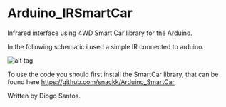 # Arduino_IRSmartCar

Infrared interface using 4WD Smart Car library for the Arduino.

In the following schematic i used a simple IR connected to arduino.

![alt tag](https://www.dropbox.com/s/bz6dre4lhhtren9/SmartCar_IR_bb.png?dl=1)

To use the code you should first install the SmartCar library, that can be found here https://github.com/snackk/Arduino_SmartCar

Written by Diogo Santos.
